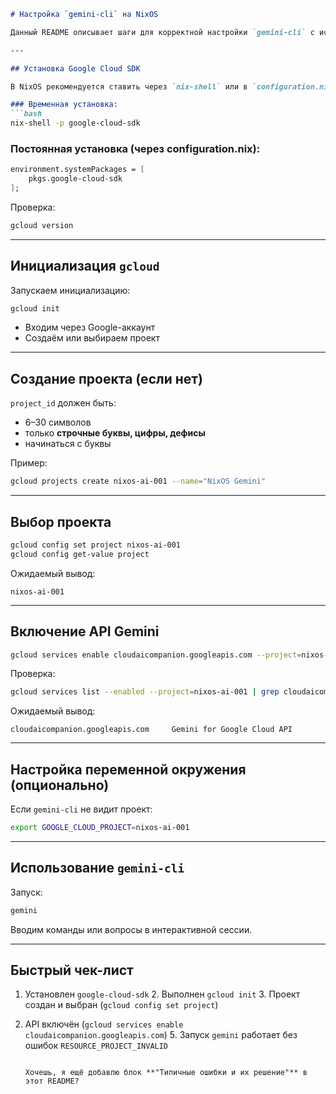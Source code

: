 
````markdown
# Настройка `gemini-cli` на NixOS

Данный README описывает шаги для корректной настройки `gemini-cli` с использованием Google Cloud SDK на NixOS.

---

## Установка Google Cloud SDK

В NixOS рекомендуется ставить через `nix-shell` или в `configuration.nix`.

### Временная установка:
```bash
nix-shell -p google-cloud-sdk
````

### Постоянная установка (через configuration.nix):

```nix
environment.systemPackages = [
    pkgs.google-cloud-sdk
];
```

Проверка:

```bash
gcloud version
```

---

## Инициализация `gcloud`

Запускаем инициализацию:

```bash
gcloud init
```

* Входим через Google-аккаунт
* Создаём или выбираем проект

---

## Создание проекта (если нет)

`project_id` должен быть:

* 6–30 символов
* только **строчные буквы, цифры, дефисы**
* начинаться с буквы

Пример:

```bash
gcloud projects create nixos-ai-001 --name="NixOS Gemini"
```

---

## Выбор проекта

```bash
gcloud config set project nixos-ai-001
gcloud config get-value project
```

Ожидаемый вывод:

```
nixos-ai-001
```

---

## Включение API Gemini

```bash
gcloud services enable cloudaicompanion.googleapis.com --project=nixos-ai-001
```

Проверка:

```bash
gcloud services list --enabled --project=nixos-ai-001 | grep cloudaicompanion
```

Ожидаемый вывод:

```
cloudaicompanion.googleapis.com     Gemini for Google Cloud API
```

---

## Настройка переменной окружения (опционально)

Если `gemini-cli` не видит проект:

```bash
export GOOGLE_CLOUD_PROJECT=nixos-ai-001
```

---

## Использование `gemini-cli`

Запуск:

```bash
gemini
```

Вводим команды или вопросы в интерактивной сессии.

---

## Быстрый чек-лист

1. Установлен `google-cloud-sdk`
    2. Выполнен `gcloud init`
    3. Проект создан и выбран (`gcloud config set project`)
4. API включён (`gcloud services enable cloudaicompanion.googleapis.com`)
    5. Запуск `gemini` работает без ошибок `RESOURCE_PROJECT_INVALID`

    ```

    Хочешь, я ещё добавлю блок **"Типичные ошибки и их решение"** в этот README?
    ```
